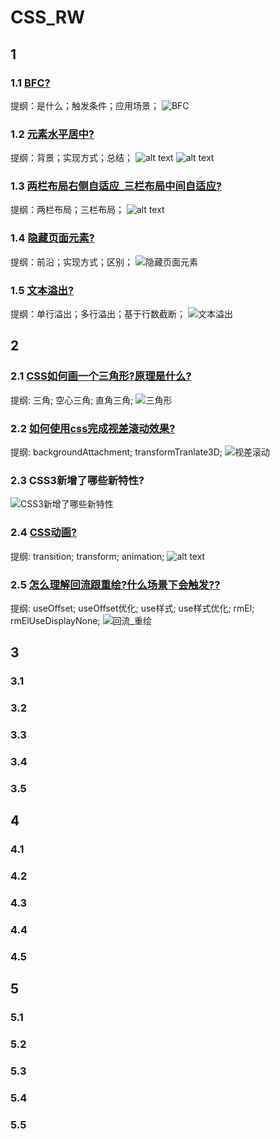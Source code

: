 # CSS_RW

## 1

### 1.1 [BFC?](../../public/1.example/1.FRONT_RW/1/4.BFC.html)

提纲：是什么；触发条件；应用场景；
![BFC](image-2.png)

### 1.2 [元素水平居中?](../../public/1.example/1.FRONT_RW/1/5.元素水平居中.html)

提纲：背景；实现方式；总结；
![alt text](image-3.png)
![alt text](image-4.png)

### 1.3 [两栏布局右侧自适应_三栏布局中间自适应?](../../public/1.example/1.FRONT_RW/2/1.两栏布局右侧自适应_三栏布局中间自适应.html)

提纲：两栏布局；三栏布局；
![alt text](image-5.png)

### 1.4 [隐藏页面元素?](../../public/1.example/1.FRONT_RW/2/2.隐藏页面元素.html)

提纲：前沿；实现方式；区别；
![隐藏页面元素](image-6.png)

### 1.5 [文本溢出?](../../public/1.example/1.FRONT_RW/2/3.文本溢出.html)

提纲：单行溢出；多行溢出；基于行数截断；
![文本溢出](image-7.png)

## 2

### 2.1 [CSS如何画一个三角形?原理是什么?](../../public/1.example/1.FRONT_RW/2/4.三角形.html)

提纲: 三角; 空心三角; 直角三角;
![三角形](image-8.png)

### 2.2 [如何使用css完成视差滚动效果?](../../public/1.example/1.FRONT_RW/2/5.视差滚动.html)

提纲: backgroundAttachment; transformTranlate3D;
![视差滚动](image-9.png)

### 2.3 CSS3新增了哪些新特性?

![CSS3新增了哪些新特性](image-10.png)

### 2.4 [CSS动画?](../../public/1.example/1.FRONT_RW/3/1.CSS动画.html)

提纲: transition; transform; animation;
![alt text](image-11.png)

### 2.5 [怎么理解回流跟重绘?什么场景下会触发??](../../public/1.example/1.FRONT_RW/3/2.回流_重绘.html)

提纲: useOffset; useOffset优化; use样式; use样式优化; rmEl; rmElUseDisplayNone;
![回流_重绘](image-12.png)

## 3

### 3.1

### 3.2

### 3.3

### 3.4

### 3.5

## 4

### 4.1

### 4.2

### 4.3

### 4.4

### 4.5

## 5

### 5.1

### 5.2

### 5.3

### 5.4

### 5.5
